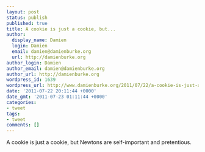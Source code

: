 ```yaml
---
layout: post
status: publish
published: true
title: A cookie is just a cookie, but...
author:
  display_name: Damien
  login: Damien
  email: damien@damienburke.org
  url: http://damienburke.org
author_login: Damien
author_email: damien@damienburke.org
author_url: http://damienburke.org
wordpress_id: 1639
wordpress_url: http://www.damienburke.org/2011/07/22/a-cookie-is-just-a-cookie-but/
date: '2011-07-22 20:11:44 +0000'
date_gmt: '2011-07-23 01:11:44 +0000'
categories:
- tweet
tags:
- tweet
comments: []
---
```

<p>A cookie is just a cookie, but Newtons are self-important and pretentious.</p>
